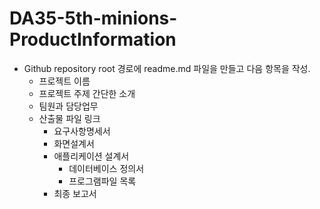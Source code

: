 
# DA35-5th-minions-ProductInformation
  - Github repository root 경로에 readme.md 파일을 만들고 다음 항목을 작성.
    - 프로젝트 이름
    - 프로젝트 주제 간단한 소개
    - 팀원과 담당업무
    - 산출물 파일 링크
      - 요구사항명세서
      - 화면설계서
      - 애플리케이션 설계서
        - 데이터베이스 정의서
        - 프로그램파일 목록
      - 최종 보고서
